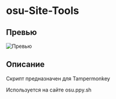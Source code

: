 # osu-Site-Tools
## Превью
![Превью](https://i.ibb.co/zht1rLS3/IMG-2223.jpg)

## Описание
Скрипт предназначен для Tampermonkey

Используется на сайте osu.ppy.sh
